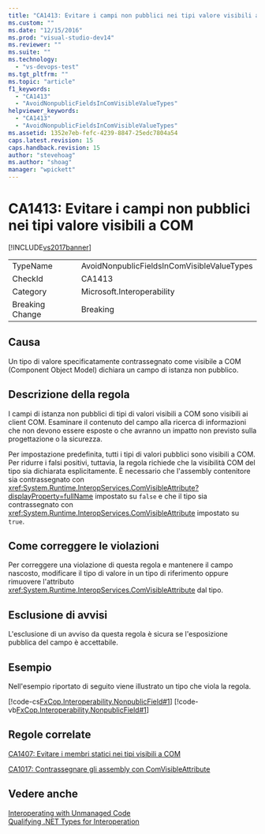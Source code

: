 ```yaml
---
title: "CA1413: Evitare i campi non pubblici nei tipi valore visibili a COM | Microsoft Docs"
ms.custom: ""
ms.date: "12/15/2016"
ms.prod: "visual-studio-dev14"
ms.reviewer: ""
ms.suite: ""
ms.technology: 
  - "vs-devops-test"
ms.tgt_pltfrm: ""
ms.topic: "article"
f1_keywords: 
  - "CA1413"
  - "AvoidNonpublicFieldsInComVisibleValueTypes"
helpviewer_keywords: 
  - "CA1413"
  - "AvoidNonpublicFieldsInComVisibleValueTypes"
ms.assetid: 1352e7eb-fefc-4239-8847-25edc7804a54
caps.latest.revision: 15
caps.handback.revision: 15
author: "stevehoag"
ms.author: "shoag"
manager: "wpickett"
---
```

# CA1413: Evitare i campi non pubblici nei tipi valore visibili a COM
[!INCLUDE[vs2017banner](../code-quality/includes/vs2017banner.md)]

|||  
|-|-|  
|TypeName|AvoidNonpublicFieldsInComVisibleValueTypes|  
|CheckId|CA1413|  
|Category|Microsoft.Interoperability|  
|Breaking Change|Breaking|  
  
## Causa  
 Un tipo di valore specificatamente contrassegnato come visibile a COM \(Component Object Model\) dichiara un campo di istanza non pubblico.  
  
## Descrizione della regola  
 I campi di istanza non pubblici di tipi di valori visibili a COM sono visibili ai client COM.  Esaminare il contenuto del campo alla ricerca di informazioni che non devono essere esposte o che avranno un impatto non previsto sulla progettazione o la sicurezza.  
  
 Per impostazione predefinita, tutti i tipi di valori pubblici sono visibili a COM.  Per ridurre i falsi positivi, tuttavia, la regola richiede che la visibilità COM del tipo sia dichiarata esplicitamente.  È necessario che l'assembly contenitore sia contrassegnato con <xref:System.Runtime.InteropServices.ComVisibleAttribute?displayProperty=fullName> impostato su `false` e che il tipo sia contrassegnato con <xref:System.Runtime.InteropServices.ComVisibleAttribute> impostato su `true`.  
  
## Come correggere le violazioni  
 Per correggere una violazione di questa regola e mantenere il campo nascosto, modificare il tipo di valore in un tipo di riferimento oppure rimuovere l'attributo <xref:System.Runtime.InteropServices.ComVisibleAttribute> dal tipo.  
  
## Esclusione di avvisi  
 L'esclusione di un avviso da questa regola è sicura se l'esposizione pubblica del campo è accettabile.  
  
## Esempio  
 Nell'esempio riportato di seguito viene illustrato un tipo che viola la regola.  
  
 [!code-cs[FxCop.Interoperability.NonpublicField#1](../code-quality/codesnippet/CSharp/ca1413-avoid-non-public-fields-in-com-visible-value-types_1.cs)]
 [!code-vb[FxCop.Interoperability.NonpublicField#1](../code-quality/codesnippet/VisualBasic/ca1413-avoid-non-public-fields-in-com-visible-value-types_1.vb)]  
  
## Regole correlate  
 [CA1407: Evitare i membri statici nei tipi visibili a COM](../code-quality/ca1407-avoid-static-members-in-com-visible-types.md)  
  
 [CA1017: Contrassegnare gli assembly con ComVisibleAttribute](../code-quality/ca1017-mark-assemblies-with-comvisibleattribute.md)  
  
## Vedere anche  
 [Interoperating with Unmanaged Code](../Topic/Interoperating%20with%20Unmanaged%20Code.md)   
 [Qualifying .NET Types for Interoperation](../Topic/Qualifying%20.NET%20Types%20for%20Interoperation.md)